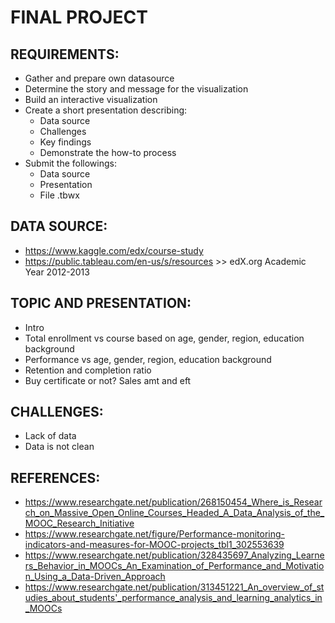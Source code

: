 # FINAL PROJECT

## REQUIREMENTS:

  - Gather and prepare own datasource
  - Determine the story and message for the visualization
  - Build an interactive visualization
  - Create a short presentation describing:
    - Data source
    - Challenges
    - Key findings
    - Demonstrate the how-to process
  - Submit the followings:
    - Data source
    - Presentation
    - File .tbwx

## DATA SOURCE:

  - https://www.kaggle.com/edx/course-study
  - https://public.tableau.com/en-us/s/resources >> edX.org Academic Year 2012-2013

## TOPIC AND PRESENTATION:
  - Intro 
  - Total enrollment vs course based on age, gender, region, education background
  - Performance vs age, gender, region, education background
  - Retention and completion ratio
  - Buy certificate or not? Sales amt and eft

## CHALLENGES:
  - Lack of data
  - Data is not clean
  
## REFERENCES:
- https://www.researchgate.net/publication/268150454_Where_is_Research_on_Massive_Open_Online_Courses_Headed_A_Data_Analysis_of_the_MOOC_Research_Initiative
- https://www.researchgate.net/figure/Performance-monitoring-indicators-and-measures-for-MOOC-projects_tbl1_302553639
- https://www.researchgate.net/publication/328435697_Analyzing_Learners_Behavior_in_MOOCs_An_Examination_of_Performance_and_Motivation_Using_a_Data-Driven_Approach
- https://www.researchgate.net/publication/313451221_An_overview_of_studies_about_students'_performance_analysis_and_learning_analytics_in_MOOCs
